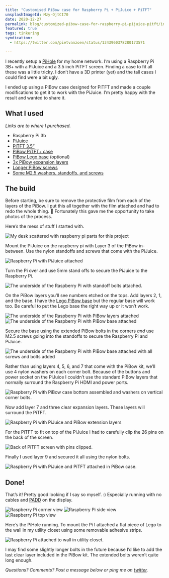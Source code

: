 ```yaml
---
title: "Customised PiBow case for Raspberry Pi + PiJuice + PiTFT"
unsplashImageId: Mzy-OjtCI70
date: 2020-12-27
permalink: blog/customized-pibow-case-for-raspberry-pi-pijuice-pitft/index.html
featured: true
tags: tinkering
syndication:
  - https://twitter.com/pietvanzoen/status/1343960378280173571

---
```


I recently setup a [PiHole](https://pi-hole.net) for my home network. I’m using a Raspberry Pi 3B+ with a PiJuice and a 3.5 inch PiTFT screen. Finding a case to fit all these was a little tricky. I don’t have a 3D printer (yet) and the tall cases I could find were a bit ugly.

I ended up using a PiBow case designed for PiTFT and made a couple modifications to get it to work with the PiJuice. I’m pretty happy with the result and wanted to share it.

<!-- excerpt -->

## What I used

_Links are to where I purchased._

* Raspberry Pi 3b
* [PiJuice](https://www.tinytronics.nl/shop/en/raspberry-pi/power-supplies/pijuice-hat-raspberry-pi-battery-module)
* [PiTFT 3.5”](https://www.elektor.nl/adafruit-pitft-plus-480x320-3-5-tft-touchscreen-for-rpi)
* [PiBow PiTFT+ case](https://shop.pimoroni.com/products/pibow-pitft)
* [PiBow Lego base](https://shop.pimoroni.com/products/pibow-modification-layers?variant=1048948309) (optional)
* [3x PiBow expansion layers](https://shop.pimoroni.com/products/pibow-modification-layers?variant=1039417249)
* [Longer PiBow screws](https://shop.pimoroni.com/products/pibow-extender-bolt-pack)
* [Some M2.5 washers, standoffs, and screws](https://www.amazon.nl/gp/product/B07PDVXVZ5/ref=ppx_yo_dt_b_asin_title_o01_s00?ie=UTF8&psc=1)

## The build

Before starting, be sure to remove the protective film from each of the layers of the PiBow. I put this all together with the film attached and had to redo the whole thing. 🤦 Fortunately this gave me the opportunity to take photos of the process.

Here’s the mess of stuff I started with.

![My desk scattered with raspberry pi parts for this project](/images/blog/pihole-case-01.jpeg)

Mount the PiJuice on the raspberry pi with Layer 3 of the PiBow in-between. Use the nylon standoffs and screws that come with the PiJuice.


![Raspberry Pi with PiJuice attached](/images/blog/pihole-case-02.jpeg)

Turn the Pi over and use 5mm stand offs to secure the PiJuice to the Raspberry Pi.

![The underside of the Raspberry Pi with standoff bolts attached.](/images/blog/pihole-case-03.jpeg)

On the PiBow layers you’ll see numbers etched on the tops. Add layers 2, 1, and the base. I have the [Lego PiBow base](https://shop.pimoroni.com/products/pibow-modification-layers?variant=1048948309) but the regular base will work too. Be careful to put the Lego base the right way up or it won’t work.

![The underside of the Raspberry Pi with PiBow layers attached](/images/blog/pihole-case-04.jpeg)
![The underside of the Raspberry Pi with PiBow base attached](/images/blog/pihole-case-05.jpeg)

Secure the base using the extended PiBow bolts in the corners *and* use M2.5 screws going into the standoffs to secure the Raspberry Pi and PiJuice.

![The underside of the Raspberry Pi with PiBow base attached with all screws and bolts added](/images/blog/pihole-case-06.jpeg)

Rather than using layers 4, 5, 6, and 7 that come with the PiBow kit, we’ll use 4 nylon washers on each corner bolt. Because of the buttons and power socket on the PiJuice I couldn’t use the standard PiBow layers that normally surround the Raspberry Pi HDMI and power ports.

![Raspberry Pi with PiBow case bottom assembled and washers on vertical corner bolts.](/images/blog/pihole-case-07.jpeg)

Now add layer 7 and three clear expansion layers. These layers will surround the PiTFT.

![Raspberry Pi with PiJuice and PiBow extension layers](/images/blog/pihole-case-08.jpeg)

For the PiTFT to fit on top of the PiJuice I had to carefully clip the 26 pins on the back of the screen.

![Back of PiTFT screen with pins clipped.](/images/blog/pihole-case-09.jpeg)

Finally I used layer 9 and secured it all using the nylon bolts.

![Raspberry Pi with PiJuice and PiTFT attached in PiBow case.](/images/blog/pihole-case-10.jpeg)

## Done!

That’s it! Pretty good looking if I say so myself. :) Especially running with no cables and [PADD](https://github.com/pi-hole/PADD) on the display.

![Raspberry Pi corner view](/images/blog/pihole-case-11.jpeg)
![Raspberry Pi side view](/images/blog/pihole-case-12.jpeg)
![Raspberry Pi top view](/images/blog/pihole-case-13.jpeg)

Here’s the PiHole running. To mount the Pi I attached a flat piece of Lego to the wall in my utility closet using some removable adhesive strips.

![Raspberry Pi attached to wall in utility closet.](/images/blog/pihole-case-14.jpeg)

I may find some slightly longer bolts in the future because I’d like to add the last clear layer included in the PiBow kit. The extended bolts weren’t quite long enough.

_Questions? Comments? Post a message below or ping me on [twitter](https://twitter.com/pietvanzoen)._
